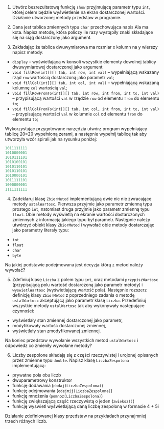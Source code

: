 1. Utwórz bezrezultatową funkcję `show` przyjmującą parametr typu `int`, której celem będzie wyświetlenie na ekran dostarczonej wartości. Działanie utworzonej metody przedstaw w programie.

2. Dana jest tablica zmiennych typu `char` przechowująca napis Ala ma kota. Napisz metodę, która policzy ile razy wystąpiły znaki składające się na ciąg dostarczony jako argument.

3. Zakładając że tablica dwuwymiarowa ma rozmiar x kolumn na y wierszy napisz metody:
* `display` – wyświetlającą w konsoli wszystkie elementy dowolnej tablicy dwuwymiarowej dostarczonej jako argument
* `void fillRow(int[][] tab, int row, int val)` – wypełniającą wskazany rząd `row` wartością dostarczoną jako parametr `val`;
* `void fillCol(int[][] tab, int col, int val)` – wypełniającą wskazaną kolumnę `col` wartością `val`;
* `void fillRowFromTo(int[][] tab, int row, int from, int to, int val)` – przypisującą wartości `val` w rzędzie `row` od elementu `from` do elementu `to`;
* `void fillColFromTo(int[][] tab, int col, int from, int to, int val)` – przypisującą wartości `val` w kolumnie `col` od elementu `from` do elementu `to`;

Wykorzystując przygotowane narzędzia utwórz program wypełniający tablicę 20×20 wypełnioną zerami, a następnie wypełnij tablicę tak aby utworzyła wzór spirali jak na rysunku poniżej:

``` java
1011111111
1010000001
1010111101
1010100101
1010110101
1010110101
1010000101
1011111101
1000000001
1111111111
```

4. Zadeklaruj klasę `ZbiorMetod` implementującą dwie nic nie zwracające metody `ustalWartosc`. Pierwsza przyjmie jako parametr zmienną typu prostego `int`, natomiast druga przyjmie jako parametr zmienną typu `float`. Obie metody wyświetlą na ekranie wartości dostarczonych zmiennych z informacją jakiego typu był parametr. Następnie należy utwórzyć obiekt klasy `ZbiorMetod` i wywołać obie metody dostarczając jako parametry literały typu:
* `int`
* `float`
* `char`
* `byte`

Na jakiej podstawie podejmowana jest decyzja którą z metod należy wywołać?

5. Zdefiniuj klasę `Liczba` z polem typu `int`, oraz metodami `przypiszWartosc` (przypisującą polu wartość dostarczoną jako parametr metody) i `wyswietlWartosc` (wyświetlającą wartość pola). Następnie rozszerz definicję klasy `ZbiorMetod` z poprzedniego zadania o metodę `ustalWartosc` akceptującą jako parametr klasę `Liczba`. Przedefiniuj wszystkie metody `ustalWartosc` tak aby wykonywały następujące czynności:
* wyświetlały stan zmiennej dostarczonej jako parametr,
* modyfikowały wartość dostarczonej zmiennej,
* wyświetlały stan zmodyfikowanej zmiennej.

Na koniec przedstaw wywołanie wszystkich metod `ustalWartosc` i odpowiedz co zmieniły wywołane metody?

6. Liczby zespolone składają się z części rzeczywistej i urojonej opisanych przez zmienne typu `double`. Napisz klasę `LiczbaZespolona` implementującą:
* prywatne pola obu liczb
* dwuparametrowy konstruktor
* funkcję dodawania (`dodaj(LiczbaZespolona)`)
* funkcję odejmowania (`odejmij(LiczbaZespolona)`)
* funkcję mnożenia (`pomnoz(LiczbaZespolona)`)
* funkcję zwiększającą część rzeczywistą o jeden (`zwieksz()`)
* funkcję wyswietl wyświetlającą daną liczbę zespoloną w formacie 4 + 5i

Działanie zdefiniowanej klasy przedstaw na przykładach przynajmniej trzech różnych liczb.